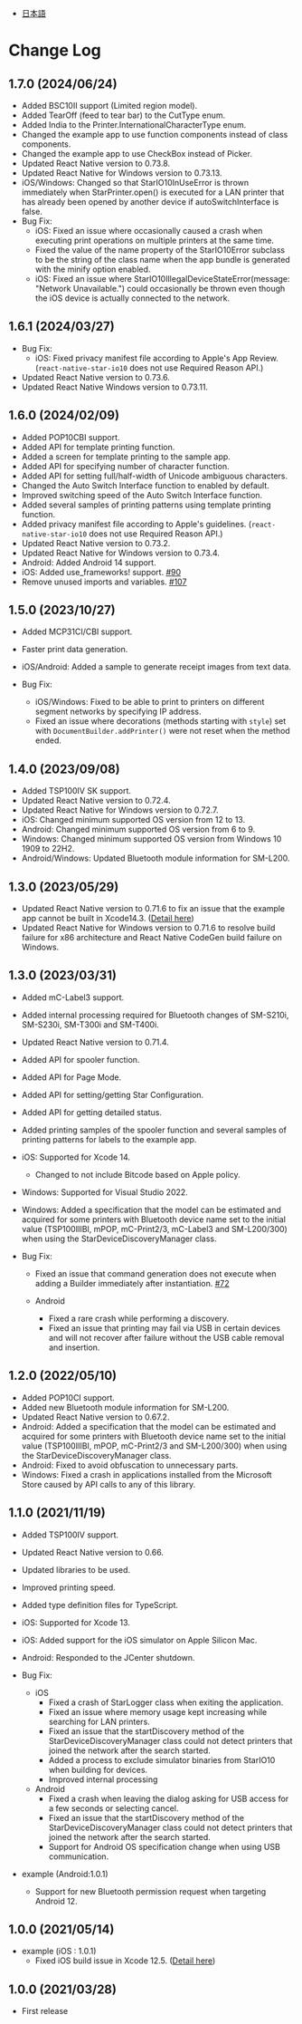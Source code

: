 - [日本語](docs/CHANGELOG_JP.md)

# Change Log

## 1.7.0 (2024/06/24)

* Added BSC10II support (Limited region model).
* Added TearOff (feed to tear bar) to the CutType enum.
* Added India to the Printer.InternationalCharacterType enum.
* Changed the example app to use function components instead of class components.
* Changed the example app to use CheckBox instead of Picker.
* Updated React Native version to 0.73.8.
* Updated React Native for Windows version to 0.73.13.
* iOS/Windows: Changed so that StarIO10InUseError is thrown immediately when StarPrinter.open() is executed for a LAN printer that has already been opened by another device if autoSwitchInterface is false.
* Bug Fix:
  * iOS: Fixed an issue where occasionally caused a crash when executing print operations on multiple printers at the same time.
  * Fixed the value of the name property of the StarIO10Error subclass to be the string of the class name when the app bundle is generated with the minify option enabled.
  * iOS: Fixed an issue where StarIO10IllegalDeviceStateError(message: "Network Unavailable.") could occasionally be thrown even though the iOS device is actually connected to the network.

## 1.6.1 (2024/03/27)

* Bug Fix:
  * iOS: Fixed privacy manifest file according to Apple's App Review. (`react-native-star-io10` does not use Required Reason API.)
* Updated React Native version to 0.73.6.
* Updated React Native Windows version to 0.73.11.

## 1.6.0 (2024/02/09)

* Added POP10CBI support.
* Added API for template printing function.
* Added a screen for template printing to the sample app.
* Added API for specifying number of character function.
* Added API for setting full/half-width of Unicode ambiguous characters.
* Changed the Auto Switch Interface function to enabled by default.
* Improved switching speed of the Auto Switch Interface function.
* Added several samples of printing patterns using template printing function.
* Added privacy manifest file according to Apple's guidelines. (`react-native-star-io10` does not use Required Reason API.)
* Updated React Native version to 0.73.2.
* Updated React Native for Windows version to 0.73.4.
* Android: Added Android 14 support.
* iOS: Added use_frameworks! support. [#90](https://github.com/star-micronics/react-native-star-io10/issues/90)
* Remove unused imports and variables. [#107](https://github.com/star-micronics/react-native-star-io10/pull/107)

## 1.5.0 (2023/10/27)

* Added MCP31CI/CBI support.
* Faster print data generation.
* iOS/Android: Added a sample to generate receipt images from text data.

* Bug Fix:
  * iOS/Windows: Fixed to be able to print to printers on different segment networks by specifying IP address.
  * Fixed an issue where decorations (methods starting with `style`) set with `DocumentBuilder.addPrinter()` were not reset when the method ended.

## 1.4.0 (2023/09/08)

* Added TSP100IV SK support.
* Updated React Native version to 0.72.4.
* Updated React Native for Windows version to 0.72.7.
* iOS: Changed minimum supported OS version from 12 to 13.
* Android: Changed minimum supported OS version from 6 to 9.
* Windows: Changed minimum supported OS version from Windows 10 1909 to 22H2.
* Android/Windows: Updated Bluetooth module information for SM-L200.

## 1.3.0 (2023/05/29)

* Updated React Native version to 0.71.6 to fix an issue that the example app cannot be built in Xcode14.3. ([Detail here](https://github.com/facebook/react-native/issues/36739))
* Updated React Native for Windows version to 0.71.6 to resolve build failure for x86 architecture and React Native CodeGen build failure on Windows.

## 1.3.0 (2023/03/31)

* Added mC-Label3 support.
* Added internal processing required for Bluetooth changes of SM-S210i, SM-S230i, SM-T300i and SM-T400i.
* Updated React Native version to 0.71.4.
* Added API for spooler function.
* Added API for Page Mode.
* Added API for setting/getting Star Configuration.
* Added API for getting detailed status.
* Added printing samples of the spooler function and several samples of printing patterns for labels to the example app.
* iOS: Supported for Xcode 14.
  * Changed to not include Bitcode based on Apple policy.
* Windows: Supported for Visual Studio 2022.
* Windows: Added a specification that the model can be estimated and acquired for some printers with Bluetooth device name set to the initial value (TSP100IIIBI, mPOP, mC-Print2/3, mC-Label3 and SM-L200/300) when using the StarDeviceDiscoveryManager class.

* Bug Fix:
  * Fixed an issue that command generation does not execute when adding a Builder immediately after instantiation. [#72](https://github.com/star-micronics/react-native-star-io10/issues/72)

  * Android
    * Fixed a rare crash while performing a discovery.
    * Fixed an issue that printing may fail via USB in certain devices and will not recover after failure without the USB cable removal and insertion.

## 1.2.0 (2022/05/10)

* Added POP10CI support.
* Added new Bluetooth module information for SM-L200.
* Updated React Native version to 0.67.2.
* Android: Added a specification that the model can be estimated and acquired for some printers with Bluetooth device name set to the initial value (TSP100IIIBI, mPOP, mC-Print2/3 and SM-L200/300) when using the StarDeviceDiscoveryManager class.
* Android: Fixed to avoid obfuscation to unnecessary parts.
* Windows: Fixed a crash in applications installed from the Microsoft Store caused by API calls to any of this library.

## 1.1.0 (2021/11/19)

* Added TSP100IV support.
* Updated React Native version to 0.66.
* Updated libraries to be used.
* Improved printing speed.
* Added type definition files for TypeScript.
* iOS: Supported for Xcode 13.
* iOS: Added support for the iOS simulator on Apple Silicon Mac.
* Android: Responded to the JCenter shutdown.
* Bug Fix:
  * iOS
    * Fixed a crash of StarLogger class when exiting the application.
    * Fixed an issue where memory usage kept increasing while searching for LAN printers.
    * Fixed an issue that the startDiscovery method of the StarDeviceDiscoveryManager class could not detect printers that joined the network after the search started.
    * Added a process to exclude simulator binaries from StarIO10 when building for devices.
    * Improved internal processing
  * Android
    * Fixed a crash when leaving the dialog asking for USB access for a few seconds or selecting cancel.
    * Fixed an issue that the startDiscovery method of the StarDeviceDiscoveryManager class could not detect printers that joined the network after the search started.
    * Support for Android OS specification change when using USB communication.

* example (Android:1.0.1)
  * Support for new Bluetooth permission request when targeting Android 12.

## 1.0.0 (2021/05/14)

* example (iOS : 1.0.1)
    * Fixed iOS build issue in Xcode 12.5. ([Detail here](https://github.com/facebook/react-native/issues/31480))

## 1.0.0 (2021/03/28)

* First release
